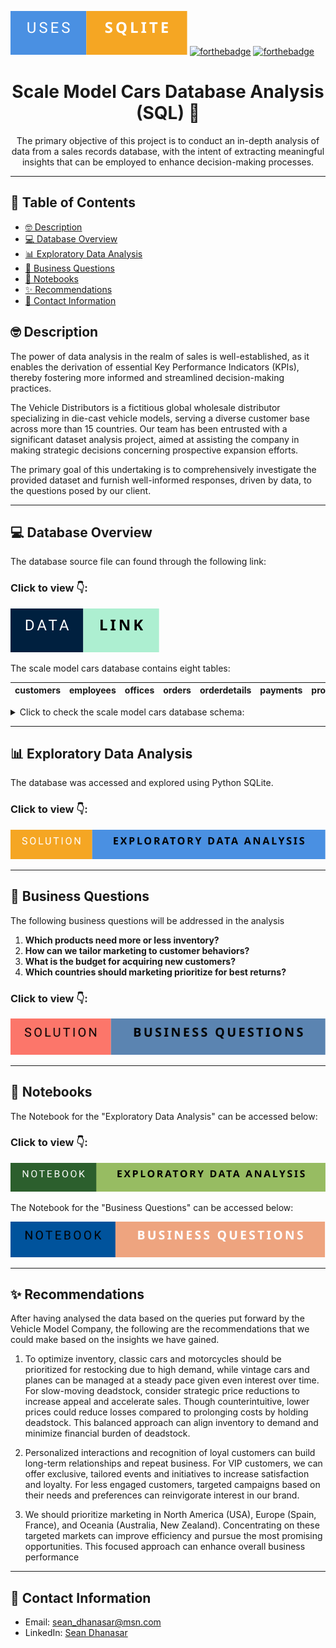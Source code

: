 [![forthebadge](https://github.com/seandhan/Scale-Model-Cars-Database-Analysis/blob/main/images/USES-SQLITE-.svg)]()
[![forthebadge](https://forthebadge.com/images/badges/made-with-python.svg)](https://forthebadge.com)
[![forthebadge](https://forthebadge.com/images/badges/made-with-markdown.svg)](https://forthebadge.com)

<h1 align="center">Scale Model Cars Database Analysis (SQL) 🚗 </h1>


<p align="center">The primary objective of this project is to conduct an in-depth analysis of data from a sales records database, with the intent of extracting meaningful insights that can be employed to enhance decision-making processes. 
  </p>




---

## 📝 Table of Contents

- [🤓 Description](#description)
- [💻 Database Overview](#database-overview)
- [📊 Exploratory Data Analysis](#exploratory-data-analysis)
- [🚀 Business Questions](business-questions)
- [📗 Notebooks](#notebooks)
- [✨ Recommendations](#recommnendations)
- [📧 Contact Information](#contact-information)

## 🤓 Description <a name = "Description"></a>

The power of data analysis in the realm of sales is well-established, as it enables the derivation of essential Key Performance Indicators (KPIs), thereby fostering more informed and streamlined decision-making practices.

The Vehicle Distributors is a fictitious global wholesale distributor specializing in die-cast vehicle models, serving a diverse customer base across more than 15 countries. Our team has been entrusted with a significant dataset analysis project, aimed at assisting the company in making strategic decisions concerning prospective expansion efforts.

The primary goal of this undertaking is to comprehensively investigate the provided dataset and furnish well-informed responses, driven by data, to the questions posed by our client.

---

## 💻 Database Overview <a name = "Database-Overview"></a>

The database source file can found through the following link:
### Click to view 👇:

[![Data_link](https://github.com/seandhan/Scale-Model-Cars-Database-Analysis/blob/main/images/Data-LINK-.svg)](https://github.com/seandhan/Scale-Model-Cars-Database-Analysis/blob/main/stores.db)


The scale model cars database contains eight tables:

| customers | employees | offices | orders | orderdetails | payments | products | productlines |
| --------- | --------- | ------- | ------ | ------------ | -------- | -------- | ------------ | 

<details>
<summary>Click to check the scale model cars database schema:</summary>
<br>

The scale model cars database schema is as follows.

![stores_db_schema.png](https://github.com/seandhan/Scale-Model-Cars-Database-Analysis/blob/main/images/stores_db_schema.png)
</details>

---

## 📊 Exploratory Data Analysis <a name = "Exploratory-Data-Analysis"></a>

The database was accessed and explored using Python SQLite.

### Click to view 👇:

[![Solution-Exploratory Data Analysis](https://github.com/seandhan/Scale-Model-Cars-Database-Analysis/blob/main/images/Solution-Exploratory%20Data%20Analysis-.svg)](https://github.com/seandhan/Scale-Model-Cars-Database-Analysis/blob/main/Exploratory%20Data%20Analysis/ReadME.md)




---



## 🚀 Business Questions <a name = "business-questions"></a>

The following business questions will be addressed in the analysis

1. **Which products need more or less inventory?**
2. **How can we tailor marketing to customer behaviors?**
3. **What is the budget for acquiring new customers?**
4. **Which countries should marketing prioritize for best returns?**

### Click to view 👇:

[![Solution-Business Questions](https://github.com/seandhan/Scale-Model-Cars-Database-Analysis/blob/main/images/Solution-Business%20Questions-.svg)](https://github.com/seandhan/Scale-Model-Cars-Database-Analysis/blob/main/Business%20Questions/ReadMe.md)

---



## 📗 Notebooks <a name = "notebooks"></a>

The Notebook for the "Exploratory Data Analysis" can be accessed below:

### Click to view 👇:

[![Exploratory Data Analysis](https://github.com/seandhan/Scale-Model-Cars-Database-Analysis/blob/main/images/Notebook-Exploratory%20Data%20analysis-.svg)](https://github.com/seandhan/Scale-Model-Cars-Database-Analysis/blob/main/Notebooks/Scale%20Model%20Cars%20Database%20Analysis-%20EDA.ipynb)

The Notebook for the "Business Questions" can be accessed below:

[![Business Questions](https://github.com/seandhan/Scale-Model-Cars-Database-Analysis/blob/main/images/Notebook-Business%20Questions-.svg)](https://github.com/seandhan/Scale-Model-Cars-Database-Analysis/blob/main/Notebooks/Scale%20Model%20Cars%20Database%20Analysis-Business%20Questions.ipynb)

---



## ✨ Recommendations <a name = "recommnendations"></a>

After having analysed the data based on the queries put forward by the Vehicle Model Company, the following are the recommendations that we could make based on the insights we have gained.

1. To optimize inventory, classic cars and motorcycles should be prioritized for restocking due to high demand, while vintage cars and planes can be managed at a steady pace given even interest over time. For slow-moving deadstock, consider strategic price reductions to increase appeal and accelerate sales. Though counterintuitive, lower prices could reduce losses compared to prolonging costs by holding deadstock. This balanced approach can align inventory to demand and minimize financial burden of deadstock.

2. Personalized interactions and recognition of loyal customers can build long-term relationships and repeat business. For VIP customers, we can offer exclusive, tailored events and initiatives to increase satisfaction and loyalty. For less engaged customers, targeted campaigns based on their needs and preferences can reinvigorate interest in our brand.

3. We should prioritize marketing in North America (USA), Europe (Spain, France), and Oceania (Australia, New Zealand). Concentrating on these targeted markets can improve efficiency and pursue the most promising opportunities. This focused approach can enhance overall business performance

---

## 📧 Contact Information <a name = "contact-information"></a>

- Email: [sean_dhanasar@msn.com](mailto:sean_dhanasar@msn.com)
- LinkedIn: [Sean Dhanasar](https://www.linkedin.com/in/sdhanasar)


